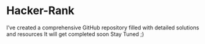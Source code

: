 # Hacker-Rank
I’ve created a comprehensive GitHub repository filled with detailed solutions and resources
It will get completed soon
Stay Tuned ;)
